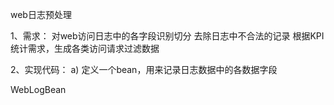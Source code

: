 web日志预处理

1、需求：
对web访问日志中的各字段识别切分
去除日志中不合法的记录
根据KPI统计需求，生成各类访问请求过滤数据

2、实现代码：
a) 定义一个bean，用来记录日志数据中的各数据字段

WebLogBean

